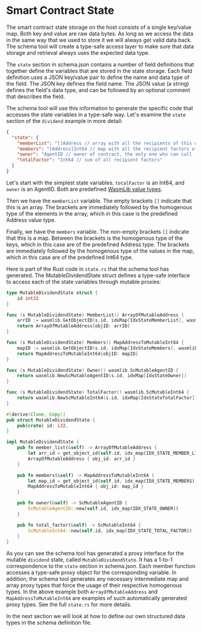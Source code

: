 # Smart Contract State

The smart contract state storage on the host consists of a single key/value map. Both key
and value are raw data bytes. As long as we access the data in the same way that we used
to store it we will always get valid data back. The schema tool will create a type-safe
access layer to make sure that data storage and retrieval always uses the expected data
type.

The `state` section in schema.json contains a number of field definitions that together
define the variables that are stored in the state storage. Each field definition uses a
JSON key/value pair to define the name and data type of the field. The JSON key defines
the field name. The JSON value (a string) defines the field's data type, and can be
followed by an optional comment that describes the field.

The schema tool will use this information to generate the specific code that accesses the
state variables in a type-safe way. Let's examine the `state` section of the `dividend`
example in more detail:

```json
{
  "state": {
    "memberList": "[]Address // array with all the recipients of this dividend",
    "members": "[Address]Int64 // map with all the recipient factors of this dividend",
    "owner": "AgentID // owner of contract, the only one who can call 'member' func",
    "totalFactor": "Int64 // sum of all recipient factors"
  }
}
```

Let's start with the simplest state variables. `totalFactor` is an Int64, and `owner` is
an AgentID. Both are predefined [WasmLib value types](types.md).

Then we have the `memberList` variable. The empty brackets `[]` indicate that this is an
array. The brackets are immediately followed by the homogenous type of the elements in the
array, which in this case is the predefined Address value type.

Finally, we have the `members` variable. The non-empty brackets `[]` indicate that this is
a map. Between the brackets is the homogenous type of the keys, which in this case are of
the predefined Address type. The brackets are immediately followed by the homogenous type
of the values in the map, which in this case are of the predefined Int64 type.

Here is part of the Rust code in `state.rs` that the schema tool has generated. The
MutableDividendState struct defines a type-safe interface to access each of the state
variables through mutable proxies:

```go
type MutableDividendState struct {
    id int32
}

func (s MutableDividendState) MemberList() ArrayOfMutableAddress {
    arrID := wasmlib.GetObjectID(s.id, idxMap[IdxStateMemberList], wasmlib.TYPE_ARRAY|wasmlib.TYPE_ADDRESS)
    return ArrayOfMutableAddress{objID: arrID}
}

func (s MutableDividendState) Members() MapAddressToMutableInt64 {
    mapID := wasmlib.GetObjectID(s.id, idxMap[IdxStateMembers], wasmlib.TYPE_MAP)
    return MapAddressToMutableInt64{objID: mapID}
}

func (s MutableDividendState) Owner() wasmlib.ScMutableAgentID {
    return wasmlib.NewScMutableAgentID(s.id, idxMap[IdxStateOwner])
}

func (s MutableDividendState) TotalFactor() wasmlib.ScMutableInt64 {
    return wasmlib.NewScMutableInt64(s.id, idxMap[IdxStateTotalFactor])
}
```

```rust
#[derive(Clone, Copy)]
pub struct MutableDividendState {
    pub(crate) id: i32,
}

impl MutableDividendState {
    pub fn member_list(&self) -> ArrayOfMutableAddress {
        let arr_id = get_object_id(self.id, idx_map(IDX_STATE_MEMBER_LIST), TYPE_ARRAY | TYPE_ADDRESS);
        ArrayOfMutableAddress { obj_id: arr_id }
    }

    pub fn members(&self) -> MapAddressToMutableInt64 {
        let map_id = get_object_id(self.id, idx_map(IDX_STATE_MEMBERS), TYPE_MAP);
        MapAddressToMutableInt64 { obj_id: map_id }
    }

    pub fn owner(&self) -> ScMutableAgentID {
        ScMutableAgentID::new(self.id, idx_map(IDX_STATE_OWNER))
    }

    pub fn total_factor(&self) -> ScMutableInt64 {
        ScMutableInt64::new(self.id, idx_map(IDX_STATE_TOTAL_FACTOR))
    }
}
```

As you can see the schema tool has generated a proxy interface for the mutable `dividend`
state, called `MutableDividendState`. It has a 1-to-1 correspondence to the `state`
section in schema.json. Each member function accesses a type-safe proxy object for the
corresponding variable. In addition, the schema tool generates any necessary intermediate
map and array proxy types that force the usage of their respective homogenous types. In
the above example both `ArrayOfMutableAddress` and `MapAddressToMutableInt64` are examples
of such automatically generated proxy types. See the full `state.rs` for more details.

In the next section we will look at how to define our own structured data types in the
schema definition file.
